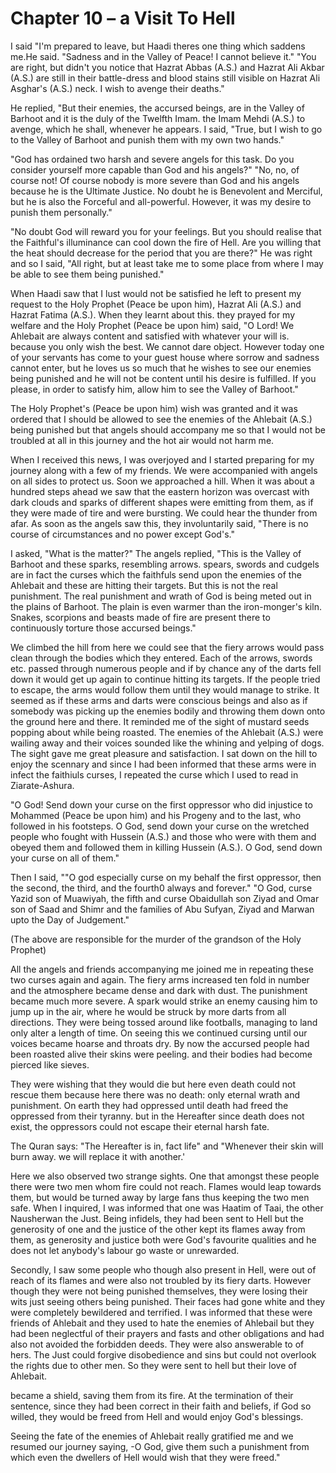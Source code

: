 Chapter 10 – a Visit To Hell
============================

I said "I'm prepared to leave, but Haadi theres one thing which saddens
me.He said. "Sadness and in the Valley of Peace! I cannot believe it."
"You are right, but didn't you notice that Hazrat Abbas (A.S.) and
Hazrat Ali Akbar (A.S.) are still in their battle-dress and blood stains
still visible on Hazrat Ali Asghar's (A.S.) neck. I wish to avenge their
deaths."

He replied, "But their enemies, the accursed beings, are in the Valley
of Barhoot and it is the duly of the Twelfth Imam. the Imam Mehdi (A.S.)
to avenge, which he shall, whenever he appears. I said, "True, but I
wish to go to the Valley of Barhoot and punish them with my own two
hands."

"God has ordained two harsh and severe angels for this task. Do you
consider yourself more capable than God and his angels?" "No, no, of
course not! Of course nobody is more severe than God and his angels
because he is the Ultimate Justice. No doubt he is Benevolent and
Merciful, but he is also the Forceful and all-powerful. However, it was
my desire to punish them personally."

"No doubt God will reward you for your feelings. But you should realise
that the Faithful's illuminance can cool down the fire of Hell. Are you
willing that the heat should decrease for the period that you are
there?" He was right and so I said, "All right, but at least take me to
some place from where I may be able to see them being punished."

When Haadi saw that I lust would not be satisfied he left to present my
request to the Holy Prophet (Peace be upon him), Hazrat Ali (A.S.) and
Hazrat Fatima (A.S.). When they learnt about this. they prayed for my
welfare and the Holy Prophet (Peace be upon him) said, "O Lord! We
Ahlebait are always content and satisfied with whatever your will is.
because you only wish the best. We cannot dare object. However today one
of your servants has come to your guest house where sorrow and sadness
cannot enter, but he loves us so much that he wishes to see our enemies
being punished and he will not be content until his desire is fulfilled.
If you please, in order to satisfy him, allow him to see the Valley of
Barhoot."

The Holy Prophet's (Peace be upon him) wish was granted and it was
ordered that I should be allowed to see the enemies of the Ahlebait
(A.S.) being punished but that angels should accompany me so that I
would not be troubled at all in this journey and the hot air would not
harm me.

When I received this news, I was overjoyed and I started preparing for
my journey along with a few of my friends. We were accompanied with
angels on all sides to protect us. Soon we approached a hill. When it
was about a hundred steps ahead we saw that the eastern horizon was
overcast with dark clouds and sparks of different shapes were emitting
from them, as if they were made of tire and were bursting. We could hear
the thunder from afar. As soon as the angels saw this, they
involuntarily said, "There is no course of circumstances and no power
except God's."

I asked, "What is the matter?" The angels replied, "This is the Valley
of Barhoot and these sparks, resembling arrows. spears, swords and
cudgels are in fact the curses which the faithfuls send upon the enemies
of the Ahlebait and these are hitting their targets. But this is not the
real punishment. The real punishment and wrath of God is being meted out
in the plains of Barhoot. The plain is even warmer than the
iron-monger's kiln. Snakes, scorpions and beasts made of fire are
present there to continuously torture those accursed beings."

We climbed the hill from here we could see that the fiery arrows would
pass clean through the bodies which they entered. Each of the arrows,
swords etc. passed through numerous people and if by chance any of the
darts fell down it would get up again to continue hitting its targets.
If the people tried to escape, the arms would follow them until they
would manage to strike. It seemed as if these arms and darts were
conscious beings and also as if somebody was picking up the enemies
bodily and throwing them down onto the ground here and there. It
reminded me of the sight of mustard seeds popping about while being
roasted. The enemies of the Ahlebait (A.S.) were wailing away and their
voices sounded like the whining and yelping of dogs. The sight gave me
great pleasure and satisfaction. I sat down on the hill to enjoy the
scennary and since I had been informed that these arms were in infect
the faithiuls curses, I repeated the curse which I used to read in
Ziarate-Ashura.

"O God! Send down your curse on the first oppressor who did injustice
to Mohammed (Peace be upon him) and his Progeny and to the last, who
followed in his footsteps. O God, send down your curse on the wretched
people who fought with Hussein (A.S.) and those who were with them and
obeyed them and followed them in killing Hussein (A.S.). O God, send
down your curse on all of them."

Then I said, ""O god especially curse on my behalf the first oppressor,
then the second, the third, and the fourth0 always and forever." "O God,
curse Yazid son of Muawiyah, the fifth and curse Obaidullah son Ziyad
and Omar son of Saad and Shimr and the families of Abu Sufyan, Ziyad and
Marwan upto the Day of Judgement."

(The above are responsible for the murder of the grandson of the Holy
Prophet)

All the angels and friends accompanying me joined me in repeating these
two curses again and again. The fiery arms increased ten fold in number
and the atmosphere became dense and dark with dust. The punishment
became much more severe. A spark would strike an enemy causing him to
jump up in the air, where he would be struck by more darts from all
directions. They were being tossed around like footballs, managing to
land only alter a length of time. On seeing this we continued cursing
until our voices became hoarse and throats dry. By now the accursed
people had been roasted alive their skins were peeling. and their bodies
had become pierced like sieves.

They were wishing that they would die but here even death could not
rescue them because here there was no death: only eternal wrath and
punishment. On earth they had oppressed until death had freed the
oppressed from their tyranny. but in the Hereafter since death does not
exist, the oppressors could not escape their eternal harsh fate.

The Quran says: "The Hereafter is in, fact life" and "Whenever their
skin will burn away. we will replace it with another.'

Here we also observed two strange sights. One that amongst these people
there were two men whom fire could not reach. Flames would leap towards
them, but would be turned away by large fans thus keeping the two men
safe. When I inquired, I was informed that one was Haatim of Taai, the
other Nausherwan the Just. Being infidels, they had been sent to Hell
but the generosity of one and the justice of the other kept its flames
away from them, as generosity and justice both were God's favourite
qualities and he does not let anybody's labour go waste or unrewarded.

Secondly, I saw some people who though also present in Hell, were out
of reach of its flames and were also not troubled by its fiery darts.
However though they were not being punished themselves, they were losing
their wits just seeing others being punished. Their faces had gone white
and they were completely bewildered and terrified. I was informed that
these were friends of Ahlebait and they used to hate the enemies of
Ahlebail but they had been neglectful of their prayers and fasts and
other obligations and had also not avoided the forbidden deeds. They
were also answerable to of hers. The Just could forgive disobedience and
sins but could not overlook the rights due to other men. So they were
sent to hell but their love of Ahlebait.

became a shield, saving them from its fire. At the termination of their
sentence, since they had been correct in their faith and beliefs, if God
so willed, they would be freed from Hell and would enjoy God's
blessings.

Seeing the fate of the enemies of Ahlebait really gratified me and we
resumed our journey saying, -O God, give them such a punishment from
which even the dwellers of Hell would wish that they were freed."


